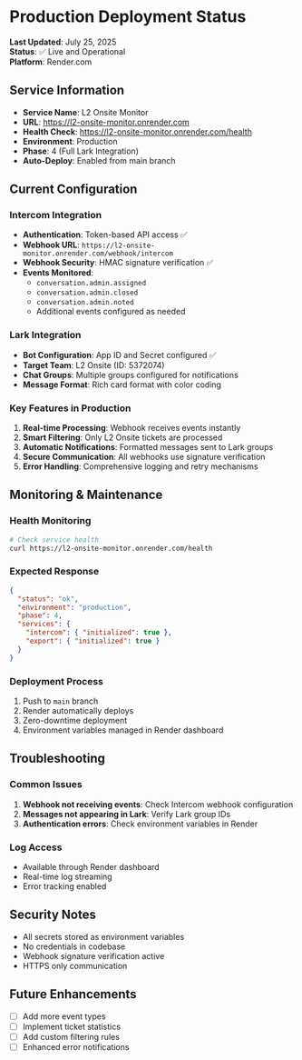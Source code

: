 # Production Deployment Status

**Last Updated**: July 25, 2025  
**Status**: ✅ Live and Operational  
**Platform**: Render.com  

## Service Information

- **Service Name**: L2 Onsite Monitor
- **URL**: https://l2-onsite-monitor.onrender.com
- **Health Check**: https://l2-onsite-monitor.onrender.com/health
- **Environment**: Production
- **Phase**: 4 (Full Lark Integration)
- **Auto-Deploy**: Enabled from main branch

## Current Configuration

### Intercom Integration
- **Authentication**: Token-based API access ✅
- **Webhook URL**: `https://l2-onsite-monitor.onrender.com/webhook/intercom`
- **Webhook Security**: HMAC signature verification ✅
- **Events Monitored**:
  - `conversation.admin.assigned`
  - `conversation.admin.closed`
  - `conversation.admin.noted`
  - Additional events configured as needed

### Lark Integration
- **Bot Configuration**: App ID and Secret configured ✅
- **Target Team**: L2 Onsite (ID: 5372074)
- **Chat Groups**: Multiple groups configured for notifications
- **Message Format**: Rich card format with color coding

### Key Features in Production
1. **Real-time Processing**: Webhook receives events instantly
2. **Smart Filtering**: Only L2 Onsite tickets are processed
3. **Automatic Notifications**: Formatted messages sent to Lark groups
4. **Secure Communication**: All webhooks use signature verification
5. **Error Handling**: Comprehensive logging and retry mechanisms

## Monitoring & Maintenance

### Health Monitoring
```bash
# Check service health
curl https://l2-onsite-monitor.onrender.com/health
```

### Expected Response
```json
{
  "status": "ok",
  "environment": "production",
  "phase": 4,
  "services": {
    "intercom": { "initialized": true },
    "export": { "initialized": true }
  }
}
```

### Deployment Process
1. Push to `main` branch
2. Render automatically deploys
3. Zero-downtime deployment
4. Environment variables managed in Render dashboard

## Troubleshooting

### Common Issues
1. **Webhook not receiving events**: Check Intercom webhook configuration
2. **Messages not appearing in Lark**: Verify Lark group IDs
3. **Authentication errors**: Check environment variables in Render

### Log Access
- Available through Render dashboard
- Real-time log streaming
- Error tracking enabled

## Security Notes

- All secrets stored as environment variables
- No credentials in codebase
- Webhook signature verification active
- HTTPS only communication

## Future Enhancements

- [ ] Add more event types
- [ ] Implement ticket statistics
- [ ] Add custom filtering rules
- [ ] Enhanced error notifications